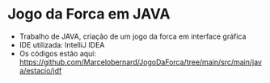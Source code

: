 # Jogo da Forca em JAVA
- Trabalho de JAVA, criação de um jogo da forca em interface gráfica
- IDE utilizada: IntelliJ IDEA
- Os códigos estão aqui: https://github.com/Marcelobernard/JogoDaForca/tree/main/src/main/java/estacio/jdf
